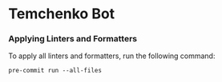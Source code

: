 # Temchenko Bot


### Applying Linters and Formatters
To apply all linters and formatters, run the following command:

```shell
pre-commit run --all-files
```
